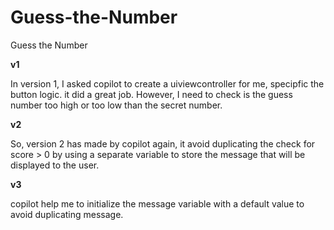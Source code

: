 # Guess-the-Number
Guess the Number

**v1**

In version 1, I asked copilot to create a uiviewcontroller for me, specipfic the button logic. it did a great job. However, I need to check is the guess number too high or too low than the secret number.

**v2**

So, version 2 has made by copilot again, it avoid duplicating the check for score > 0 by using a separate variable to store the message that will be displayed to the user. 

**v3**

copilot help me to initialize the message variable with a default value to avoid duplicating message.
